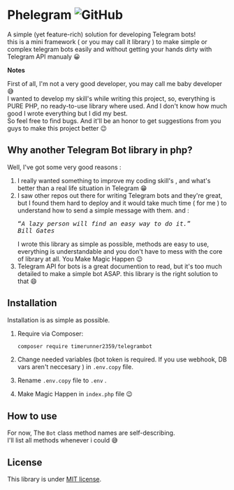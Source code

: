 # Phelegram <img alt="GitHub" src="https://img.shields.io/github/license/ehsanghorbani190/TelegramBot">


A simple (yet feature-rich) solution for developing Telegram bots!</br>
this is a mini framework ( or you may call it library ) to make simple or complex telegram bots easily and without getting your hands dirty with Telegram API manualy 😀</br>

<b>Notes</b></br>

First of all, I'm not a very good developer, you may call me baby developer 😅 </br>
I wanted to develop my skill's while writing this project, so, everything is PURE PHP, no ready-to-use library where used. And I don't know how much good I wrote everything but I did my best.</br>
So feel free to find bugs. And it'll be an honor to get suggestions from you guys to make this project better 😉</br>

## Why another Telegram Bot library in php?

Well, I've got some very good reasons :
<ol>
<li> I really wanted something to improve my coding skill's , and what's better than a real life situation in Telegram 😁</li>
<li>I saw other repos out there for writing Telegram bots and they're great, but I found them hard to deploy and it would take much time ( for me ) to understand how to send a simple message with them. and : </br>
<pre><q><i>A lazy person will find an easy way to do it.</q></br>Bill Gates</i></pre>
 I wrote this library as simple as possible, methods are easy to use, everything is understandable and you don't have to mess with the core of library at all. You Make Magic Happen 😉
 </li>
 <li>Telegram API for bots is a great documention to read, but it's too much detailed to make a simple bot ASAP. this library is the right solution to that 😄</li>
</ol>

## Installation

Installation is as simple as possible.
<ol>
<li>

Require via Composer:</br>

```bash
composer require timerunner2359/telegrambot
```
</li>

<li>

Change needed variables (bot token is required. If you use webhook, DB vars aren't neccesary ) in ``.env.copy`` file.

</li>  
<li>

Rename ``.env.copy`` file to ``.env`` .

</li>
<li>

Make Magic Happen in ``index.php`` file 😉

</li>
</ol>

## How to use

For now, The
``Bot`` class method names are self-describing.<br>
I'll list all methods whenever i could 😅

## License
This library is under <a href="https://github.com/ehsanghorbani190/TelegramBot/blob/master/LICENSE">MIT license</a>.